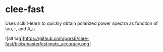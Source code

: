 # clee-fast
Uses scikit-learn to quickly obtain polarized power spectra as function of tau, r, and A_s.

![alt tag][https://github.com/pqrs6/clee-fast/blob/master/estimate_accuracy.png]
